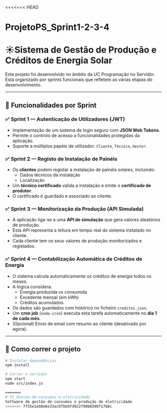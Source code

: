 <<<<<<< HEAD
# ProjetoPS_Sprint1-2-3-4

# ☀Sistema de Gestão de Produção e Créditos de Energia Solar

Este projeto foi desenvolvido no âmbito da UC Programação no Servidor. Está organizado por sprints funcionais que refletem as várias etapas do desenvolvimento.

---

## 🚀 Funcionalidades por Sprint

### ✅ Sprint 1 — Autenticação de Utilizadores (JWT)
- Implementação de um sistema de login seguro com **JSON Web Tokens**.
- Permite o controlo de acesso a funcionalidades protegidas da aplicação.
- Suporte a múltiplos papéis de utilizador: `Cliente`, `Técnico`, `Gestor`.

### ✅ Sprint 2 — Registo de Instalação de Painéis
- Os **clientes** podem registar a instalação de painéis solares, incluindo:
  - Dados técnicos da instalação
  - Localização
- Um **técnico certificado** valida a instalação e emite o **certificado de produtor**.
- O certificado é guardado e associado ao cliente.

### ✅ Sprint 3 — Monitorização da Produção (API Simulada)
- A aplicação liga-se a uma **API de simulação** que gera valores aleatórios de produção.
- Esta API representa a leitura em tempo real do sistema instalado no cliente.
- Cada cliente tem os seus valores de produção monitorizados e registados.

### ✅ Sprint 4 — Contabilização Automática de Créditos de Energia
- O sistema calcula automaticamente os créditos de energia todos os meses.
- A lógica considera:
  - Energia produzida vs consumida
  - Excedente mensal (em kWh)
  - Créditos acumulados
- Os dados são guardados com histórico no ficheiro `creditos.json`.
- Um **cron job** (`node-cron`) executa esta tarefa automaticamente no **dia 1 de cada mês**.
- (Opcional) Envio de email com resumo ao cliente (desativado por agora).

---

## 🧪 Como correr o projeto

```bash
# Instalar dependências
npm install

# Correr o servidor
npm start
node src/index.js

=======
# PS_Gestao-de-consumos-e-eletricidade
Software de gestão de consumos e produção de eletricidade
>>>>>>> 7f35e1eb0e6e33ac0fbb9fd922f90b6598f1768c

